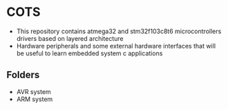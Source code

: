 # COTS
- This repository contains atmega32 and stm32f103c8t6 microcontrollers drivers based on layered architecture 
- Hardware peripherals and some external hardware interfaces that will be useful to learn embedded system c applications


## Folders
- AVR system
- ARM system
